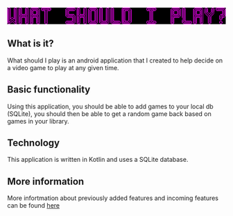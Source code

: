 ![what should I play](app/src/main/res/drawable-v24/docs_icon.png "What should I play")

## What is it?
What should I play is an android application that I created to help decide on a video game to
 play at any given time.

## Basic functionality
Using this application, you should be able to add games to your local db (SQLite), you should
 then be able to get a random game back based on games in your library.
 
## Technology
This application is written in Kotlin and uses a SQLite database.

## More information
More infortmation about previously added features and incoming features can be found [here](https://trello.com/b/s7L79inC/what-should-i-play)
